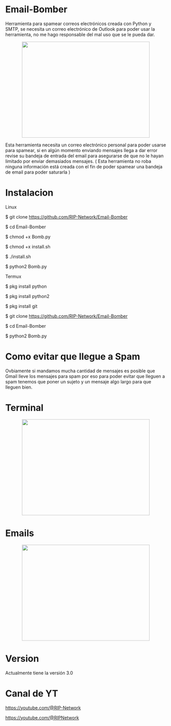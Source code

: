 # Email-Bomber

Herramienta para spamear correos electrónicos creada con Python y SMTP, se necesita un correo electrónico de Outlook para poder usar la herramienta, no me hago responsable del mal uso que se le pueda dar.
<p align="center"> <img width="400" height="300" src="https://github.com/RIP-Network/Email-Bomber/blob/main/LazerTron.jpeg"> </p>
Esta herramienta necesita un correo electrónico personal para poder usarse para spamear, si en algún momento enviando mensajes llega a dar error revise su bandeja de entrada del email para asegurarse de que no le hayan limitado por enviar demasiados mensajes. ( Esta herramienta no roba ninguna información está creada con el fin de poder spamear una bandeja de email para poder saturarla )

# Instalacion

Linux

$ git clone https://github.com/RIP-Network/Email-Bomber

$ cd Email-Bomber

$ chmod +x Bomb.py

$ chmod +x install.sh

$ ./install.sh

$ python2 Bomb.py


Termux

$ pkg install python 

$ pkg install python2

$ pkg install git

$ git clone https://github.com/RIP-Network/Email-Bomber

$ cd Email-Bomber 

$ python2 Bomb.py

# Como evitar que llegue a Spam

Ovbiamente si mandamos mucha cantidad de mensajes es posible que Gmail lleve los mensajes para spam por eso para poder evitar que lleguen a spam tenemos que poner un sujeto y un mensaje algo largo para que lleguen bien.

# Terminal

<p align="center"> <img width="400" height="300" src="https://github.com/RIP-Network/Email-Bomber/blob/main/bomb.jpg"> </p>

# Emails

<p align="center"> <img width="400" height="300" src="https://github.com/RIP-Network/Email-Bomber/blob/main/img.jpg"> </p>


# Version

Actualmente tiene la versión 3.0

# Canal de YT

https://youtube.com/@RIP-Network

https://youtube.com/@RIPNetwork
